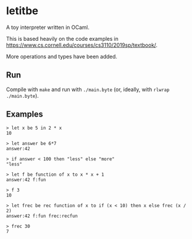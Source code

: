 # letitbe
A toy interpreter written in OCaml.

This is based heavily on the code examples in https://www.cs.cornell.edu/courses/cs3110/2019sp/textbook/.

More operations and types have been added.

## Run
Compile with `make` and run with `./main.byte` (or, ideally, with `rlwrap ./main.byte`).

## Examples

```
> let x be 5 in 2 * x
10

> let answer be 6*7
answer:42

> if answer < 100 then "less" else "more"
"less"

> let f be function of x to x * x + 1
answer:42 f:fun 

> f 3
10

> let frec be rec function of x to if (x < 10) then x else frec (x / 2) 
answer:42 f:fun frec:recfun 

> frec 30
7
```
